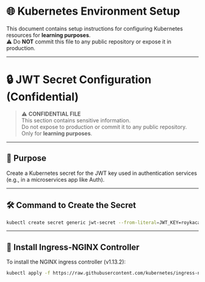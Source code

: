 # 🌐 Kubernetes Environment Setup

This document contains setup instructions for configuring Kubernetes resources for **learning purposes**.  
⚠️ Do **NOT** commit this file to any public repository or expose it in production.

---

# 🔒 JWT Secret Configuration (Confidential)

> ⚠️ **CONFIDENTIAL FILE**  
> This section contains sensitive information.  
> Do not expose to production or commit it to any public repository.  
> Only for **learning purposes**.

---

## 🎯 Purpose

Create a Kubernetes secret for the JWT key used in authentication services (e.g., in a microservices app like Auth).

---

## 🛠 Command to Create the Secret

```bash
kubectl create secret generic jwt-secret --from-literal=JWT_KEY=roykacak
```

---

## 🚀 Install Ingress-NGINX Controller

To install the NGINX ingress controller (v1.13.2):

```bash
kubectl apply -f https://raw.githubusercontent.com/kubernetes/ingress-nginx/controller-v1.13.2/deploy/static/provider/cloud/deploy.yaml
```
